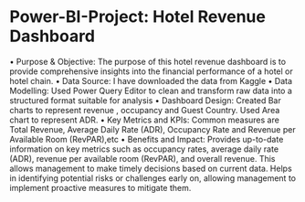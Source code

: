 # Power-BI-Project: Hotel Revenue Dashboard
•	Purpose & Objective: The purpose of this hotel revenue dashboard is to provide comprehensive insights into the financial performance of a hotel or hotel chain.
•	Data Source: I have downloaded the data from Kaggle 
•	Data Modelling: Used Power Query Editor to clean and transform raw data into a structured format suitable for analysis
•	Dashboard Design: Created Bar charts to represent revenue , occupancy and Guest Country. Used Area chart to represent ADR.
•	Key Metrics and KPIs: Common measures are Total Revenue, Average Daily Rate (ADR), Occupancy Rate and Revenue per Available Room (RevPAR),etc
•	Benefits and Impact: Provides up-to-date information on key metrics such as occupancy rates, average daily rate (ADR), revenue per available room (RevPAR), and overall revenue. This allows management to make timely decisions based on current data. Helps in identifying potential risks or challenges early on, allowing management to implement proactive measures to mitigate them.
